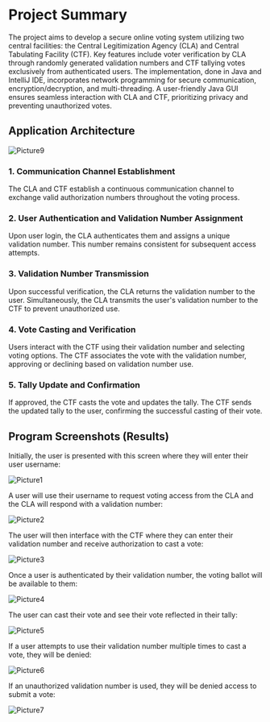 # Project Summary

The project aims to develop a secure online voting system utilizing two central facilities: the Central Legitimization Agency (CLA) and Central Tabulating Facility (CTF). Key features include voter verification by CLA through randomly generated validation numbers and CTF tallying votes exclusively from authenticated users. The implementation, done in Java and IntelliJ IDE, incorporates network programming for secure communication, encryption/decryption, and multi-threading. A user-friendly Java GUI ensures seamless interaction with CLA and CTF, prioritizing privacy and preventing unauthorized votes.

## Application Architecture

![Picture9](https://github.com/dosawaru/Virtual-Election-System/assets/35234154/db6d43de-8cd4-4dc9-a239-647d4fd30988)

### 1. Communication Channel Establishment
The CLA and CTF establish a continuous communication channel to exchange valid authorization numbers throughout the voting process.

### 2. User Authentication and Validation Number Assignment
Upon user login, the CLA authenticates them and assigns a unique validation number. This number remains consistent for subsequent access attempts.

### 3. Validation Number Transmission
Upon successful verification, the CLA returns the validation number to the user. Simultaneously, the CLA transmits the user's validation number to the CTF to prevent unauthorized use.

### 4. Vote Casting and Verification
Users interact with the CTF using their validation number and selecting voting options. The CTF associates the vote with the validation number, approving or declining based on validation number use.

### 5. Tally Update and Confirmation
If approved, the CTF casts the vote and updates the tally. The CTF sends the updated tally to the user, confirming the successful casting of their vote.

## Program Screenshots (Results)

Initially, the user is presented with this screen where 
they will enter their user username:

![Picture1](https://github.com/dosawaru/Virtual-Election-System/assets/35234154/c3aa9ae4-f75c-482c-8208-d7f1d7c82099)

A user will use their username to request voting access 
from the CLA and the CLA will respond with a validation number:

![Picture2](https://github.com/dosawaru/Virtual-Election-System/assets/35234154/864f0643-77f3-4876-986f-83afbeb4ddf9)

The user will then interface with the CTF where they can 
enter their validation number and receive authorization to cast a vote:

![Picture3](https://github.com/dosawaru/Virtual-Election-System/assets/35234154/48e01986-5d51-41df-81d5-04550e55a667)

Once a user is authenticated by their validation number, 
the voting ballot will be available to them:

![Picture4](https://github.com/dosawaru/Virtual-Election-System/assets/35234154/175a7de5-a587-4de9-b918-1c908bff9d2c)

The user can cast their vote and see their vote reflected 
in their tally:

![Picture5](https://github.com/dosawaru/Virtual-Election-System/assets/35234154/b3c2f644-9705-493d-8be1-7dc4e274db11)

If a user attempts to use their validation number multiple 
times to cast a vote, they will be denied:

![Picture6](https://github.com/dosawaru/Virtual-Election-System/assets/35234154/a26436fb-419e-42fd-bfc4-adb6928cc44a)

If an unauthorized validation number is used, they will 
be denied access to submit a vote:

![Picture7](https://github.com/dosawaru/Virtual-Election-System/assets/35234154/98c41f4b-d1fc-41a3-99fa-76b50025d00a)
